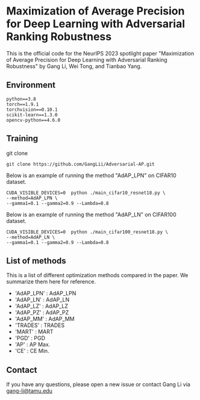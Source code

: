 # Maximization of Average Precision for Deep Learning with Adversarial Ranking Robustness
This is the official code for the NeurIPS 2023 spotlight paper "Maximization of Average Precision for Deep Learning with Adversarial Ranking Robustness" by Gang Li, Wei Tong, and Tianbao Yang.

## Environment
```
python==3.8
torch==1.9.1
torchvision==0.10.1
scikit-learn==1.3.0
opencv-python==4.6.0
```
## Training
git clone
```
git clone https://github.com/GangLii/Adversarial-AP.git
```
Below is an example of running the method "AdAP_LPN" on CIFAR10 dataset.
```
CUDA_VISIBLE_DEVICES=0  python ./main_cifar10_resnet18.py \
--method=AdAP_LPN \
--gamma1=0.1 --gamma2=0.9 --Lambda=0.8
```
Below is an example of running the method "AdAP_LN" on CIFAR100 dataset.
```
CUDA_VISIBLE_DEVICES=0  python ./main_cifar100_resnet18.py \
--method=AdAP_LN \
--gamma1=0.1 --gamma2=0.9 --Lambda=0.8
```

## List of methods
This is a list of different optimization methods compared in the paper. We summarize them here for reference.
- 'AdAP_LPN' : AdAP_LPN
- 'AdAP_LN' : AdAP_LN
- 'AdAP_LZ' : AdAP_LZ
- 'AdAP_PZ' : AdAP_PZ
- 'AdAP_MM' : AdAP_MM
- 'TRADES' : TRADES
- 'MART' : MART
- 'PGD' : PGD
- 'AP' : AP Max.
- 'CE' : CE Min.

## Contact
If you have any questions, please open a new issue or contact Gang Li via <gang-li@tamu.edu>
